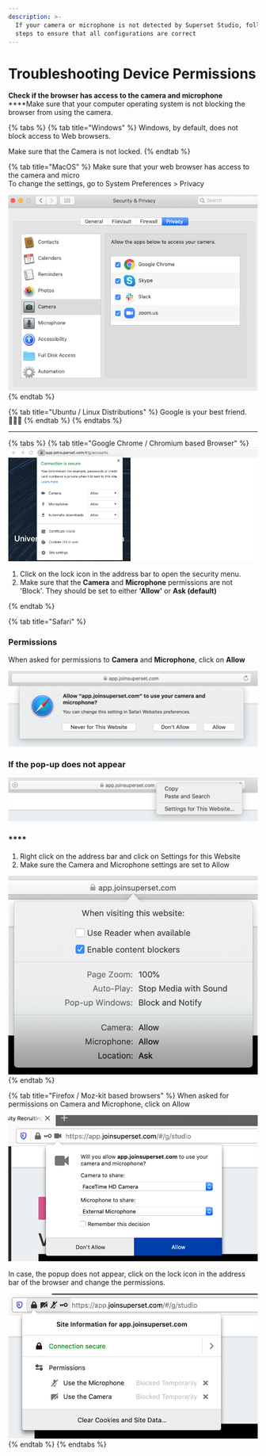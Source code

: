 ```yaml
---
description: >-
  If your camera or microphone is not detected by Superset Studio, follow these
  steps to ensure that all configurations are correct
---
```


# Troubleshooting Device Permissions

**Check if the browser has access to the camera and microphone**\
****Make sure that your computer operating system is not blocking the browser from using the camera.&#x20;

{% tabs %}
{% tab title="Windows" %}
Windows, by default, does not block access to Web browsers.&#x20;

Make sure that the Camera is not locked.&#x20;
{% endtab %}

{% tab title="MacOS" %}
Make sure that your web browser has access to the camera and micro\
To change the settings, go to System Preferences > Privacy&#x20;

![](<../.gitbook/assets/image (30).png>)
{% endtab %}

{% tab title="Ubuntu / Linux Distributions" %}
Google is your best friend. 🤷🏻‍♂️
{% endtab %}
{% endtabs %}

****

{% tabs %}
{% tab title="Google Chrome / Chromium based Browser" %}
![](<../.gitbook/assets/image (33).png>)

1. Click on the lock icon in the address bar to open the security menu.
2. Make sure that the **Camera** and **Microphone** permissions are not 'Block'. They should be set to either **'Allow'** or **Ask (default)**


{% endtab %}

{% tab title="Safari" %}
### Permissions

When asked for permissions to **Camera** and **Microphone**, click on **Allow**

![Click on Allow](<../.gitbook/assets/image (26).png>)

### **If the pop-up does not appear**

![](<../.gitbook/assets/image (8).png>)



### ****

1. Right click on the address bar and click on Settings for this Website
2. Make sure the Camera and Microphone settings are set to Allow

![](<../.gitbook/assets/image (24).png>)
{% endtab %}

{% tab title="Firefox / Moz-kit based browsers" %}
When asked for permissions on Camera and Microphone, click on Allow

![](<../.gitbook/assets/image (5).png>)

In case, the popup does not appear, click on the lock icon in the address bar of the browser and change the permissions.

![](<../.gitbook/assets/image (12).png>)
{% endtab %}
{% endtabs %}

